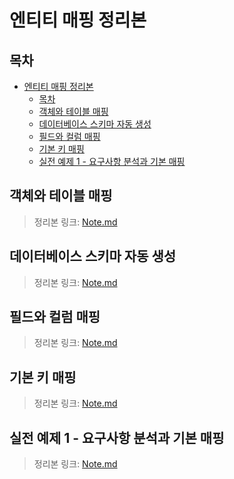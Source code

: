 # 엔티티 매핑 정리본

## 목차
- [엔티티 매핑 정리본](#엔티티-매핑-정리본)
  - [목차](#목차)
  - [객체와 테이블 매핑](#객체와-테이블-매핑)
  - [데이터베이스 스키마 자동 생성](#데이터베이스-스키마-자동-생성)
  - [필드와 컬럼 매핑](#필드와-컬럼-매핑)
  - [기본 키 매핑](#기본-키-매핑)
  - [실전 예제 1 - 요구사항 분석과 기본 매핑](#실전-예제-1---요구사항-분석과-기본-매핑)

## 객체와 테이블 매핑
> 정리본 링크: [Note.md](./Chapter%2001%20-%20객체와%20테이블%20매핑/Note.md)

## 데이터베이스 스키마 자동 생성
> 정리본 링크: [Note.md](./Chapter%2002%20-%20데이터베이스%20스키마%20자동%20생성/Note.md)

## 필드와 컬럼 매핑
> 정리본 링크: [Note.md](./Chapter%2003%20-%20필드와%20컬럼%20매핑/Note.md)

## 기본 키 매핑
> 정리본 링크: [Note.md](./Chapter%2004%20-%20기본%20키%20매핑/Note.md)

## 실전 예제 1 - 요구사항 분석과 기본 매핑
> 정리본 링크: [Note.md](./Chapter%2005%20-%20실전%20예제%201/Note.md)